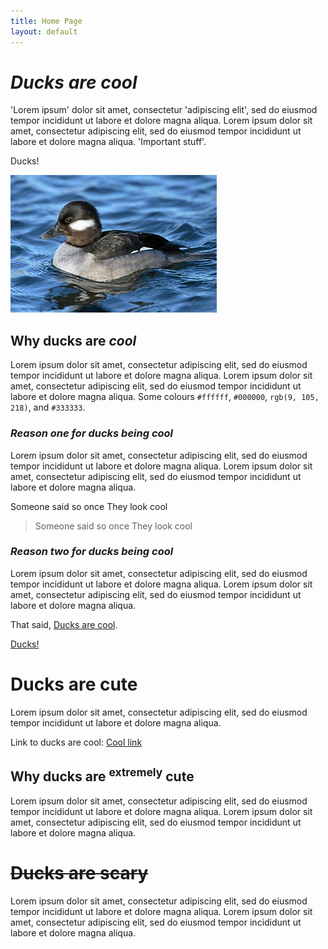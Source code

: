 ```yaml
---
title: Home Page
layout: default
---
```


# ***Ducks are cool***

'Lorem ipsum' dolor sit amet, consectetur 'adipiscing elit', sed do eiusmod tempor incididunt ut labore et dolore magna aliqua. Lorem ipsum dolor sit amet, consectetur adipiscing elit, sed do eiusmod tempor incididunt ut labore et dolore magna aliqua. 'Important stuff'.

<a name="anchor-point"></a>

Ducks!

![Duck](/Bucephala-albeola-010.jpg)

## **Why ducks are _cool_**

Lorem ipsum dolor sit amet, consectetur adipiscing elit, sed do eiusmod tempor incididunt ut labore et dolore magna aliqua. Lorem ipsum dolor sit amet, consectetur adipiscing elit, sed do eiusmod tempor incididunt ut labore et dolore magna aliqua. Some colours `#ffffff`, `#000000`, `rgb(9, 105, 218)`, and `#333333`.

### *Reason one for ducks being cool*

Lorem ipsum dolor sit amet, consectetur adipiscing elit, sed do eiusmod tempor incididunt ut labore et dolore magna aliqua. Lorem ipsum dolor sit amet, consectetur adipiscing elit, sed do eiusmod tempor incididunt ut labore et dolore magna aliqua. 

Someone said so once
They look cool

> Someone said so once
> They look cool

### *Reason two for ducks being cool*

Lorem ipsum dolor sit amet, consectetur adipiscing elit, sed do eiusmod tempor incididunt ut labore et dolore magna aliqua. Lorem ipsum dolor sit amet, consectetur adipiscing elit, sed do eiusmod tempor incididunt ut labore et dolore magna aliqua.

That said, [Ducks are cool](https://en.wikipedia.org/wiki/Duck).

[Ducks!](#anchor-point)

# Ducks are cute

Lorem ipsum dolor sit amet, consectetur adipiscing elit, sed do eiusmod tempor incididunt ut labore et dolore magna aliqua. 

Link to ducks are cool: [Cool link](#ducks-are-cool)

## Why ducks are <sup>extremely</sup> cute

Lorem ipsum dolor sit amet, consectetur adipiscing elit, sed do eiusmod tempor incididunt ut labore et dolore magna aliqua. Lorem ipsum dolor sit amet, consectetur adipiscing elit, sed do eiusmod tempor incididunt ut labore et dolore magna aliqua.

# ~~Ducks are scary~~

Lorem ipsum dolor sit amet, consectetur adipiscing elit, sed do eiusmod tempor incididunt ut labore et dolore magna aliqua. Lorem ipsum dolor sit amet, consectetur adipiscing elit, sed do eiusmod tempor incididunt ut labore et dolore magna aliqua.